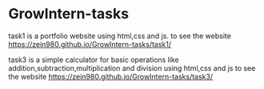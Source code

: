 # GrowIntern-tasks
task1 is a portfolio website using html,css and js. 
to see the website https://zein980.github.io/GrowIntern-tasks/task1/

task3 is a simple calculator for basic operations like addition,subtraction,multiplication and division  using html,css and js 
to see the website https://zein980.github.io/GrowIntern-tasks/task3/
